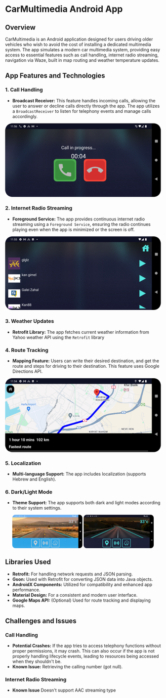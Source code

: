 # CarMultimedia Android App

## Overview

CarMultimedia is an Android application designed for users driving older vehicles who wish to avoid the cost of installing a dedicated multimedia system. The app simulates a modern car multimedia system, providing easy access to essential features such as call handling, internet radio streaming, navigation via Waze, built in map routing and weather temperature updates.

## App Features and Technologies

### 1. Call Handling
- **Broadcast Receiver:** This feature handles incoming calls, allowing the user to answer or decline calls directly through the app. The app utilizes a `BroadcastReceiver` to listen for telephony events and manage calls accordingly.


![call_in_progress.png](screenshots%2Fcall_in_progress.png)


### 2. Internet Radio Streaming
- **Foreground Service:** The app provides continuous internet radio streaming using a `Foreground Service`, ensuring the radio continues playing even when the app is minimized or the screen is off.


![radio_stations.png](screenshots%2Fradio_stations.png)


### 3. Weather Updates
- **Retrofit Library:** The app fetches current weather information from Yahoo weather API using the `Retrofit` library

### 4. Route Tracking
- **Mapping Feature:** Users can write their desired destination, and get the route and steps for driving to their destination. This feature uses Google Directions API.


![navigation.png](screenshots%2Fnavigation.png)


### 5. Localization
- **Multi-language Support:** The app includes localization (supports Hebrew and English).

### 6. Dark/Light Mode
- **Theme Support:** The app supports both dark and light modes according to their system settings.

<p align="center">
  <img src="screenshots%2Fhomepage_light.png" alt="Image 1" width="45%">
  <img src="screenshots%2Fhomepage.png" alt="Image 2" width="45%">
</p>

## Libraries Used

- **Retrofit:** For handling network requests and JSON parsing.
- **Gson:** Used with Retrofit for converting JSON data into Java objects.
- **AndroidX Components:** Utilized for compatibility and enhanced app performance.
- **Material Design:** For a consistent and modern user interface.
- **Google Maps API:** (Optional) Used for route tracking and displaying maps.

## Challenges and Issues

### Call Handling
- **Potential Crashes:** If the app tries to access telephony functions without proper permissions, it may crash. This can also occur if the app is not properly handling lifecycle events, leading to resources being accessed when they shouldn't be.
- **Known Issue:** Retrieving the calling number (got null).

### Internet Radio Streaming
- **Known Issue** Doesn't support AAC streaming type
